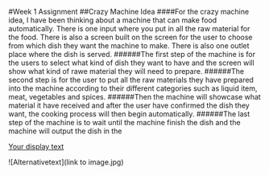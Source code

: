 #Week 1 Assignment
##Crazy Machine Idea
####For the crazy machine idea, I have been thinking about a machine that can make food automatically. There is one input where you put in all the raw material for the food. There is also a screen built on the screen for the user to choose from which dish they want the machine to make. There is also one outlet place where the dish is served.
######The first step of the machine is for the users to select what kind of dish they want to have and the screen will show what kind of rawe material they will need to prepare.
######The second step is for the user to put all the raw materials they have prepared into the machine according to their different categories such as liquid item, meat, vegetables and spices.
######Then the machine will showcase what material it have received and after the user have confirmed the dish they want, the cooking process will then begin automatically.
######The last step of the machine is to wait until the machine finish the dish and the machine will output the dish in the 

[Your display text](http://www.google.com)

![Alternativetext](link to image.jpg)